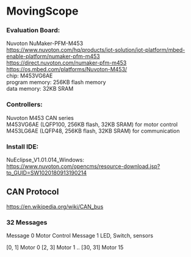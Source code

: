 # MovingScope

### Evaluation Board:
Nuvoton NuMaker-PFM-M453<br>
https://www.nuvoton.com/hq/products/iot-solution/iot-platform/mbed-enable-platform/numaker-pfm-m453<br>
https://direct.nuvoton.com/numaker-pfm-m453<br>
https://os.mbed.com/platforms/Nuvoton-M453/<br>
chip: M453VG6AE<br>
program memory: 256KB flash memory<br>
data memory: 32KB SRAM<br>

### Controllers:
Nuvoton M453 CAN series<br>
M453VG6AE (LQFP100, 256KB flash, 32KB SRAM) for motor control<br>
M453LG6AE (LQFP48, 256KB flash, 32KB SRAM) for communication<br>

### Install IDE:
NuEclipse_V1.01.014_Windows: <br>
https://www.nuvoton.com/opencms/resource-download.jsp?tp_GUID=SW1020180913190214

## CAN Protocol

https://en.wikipedia.org/wiki/CAN_bus

### 32 Messages

Message 0 Motor Control
Message 1 LED, Switch, sensors

[0, 1] Motor 0
[2, 3] Motor 1
..
[30, 31] Motor 15

###
